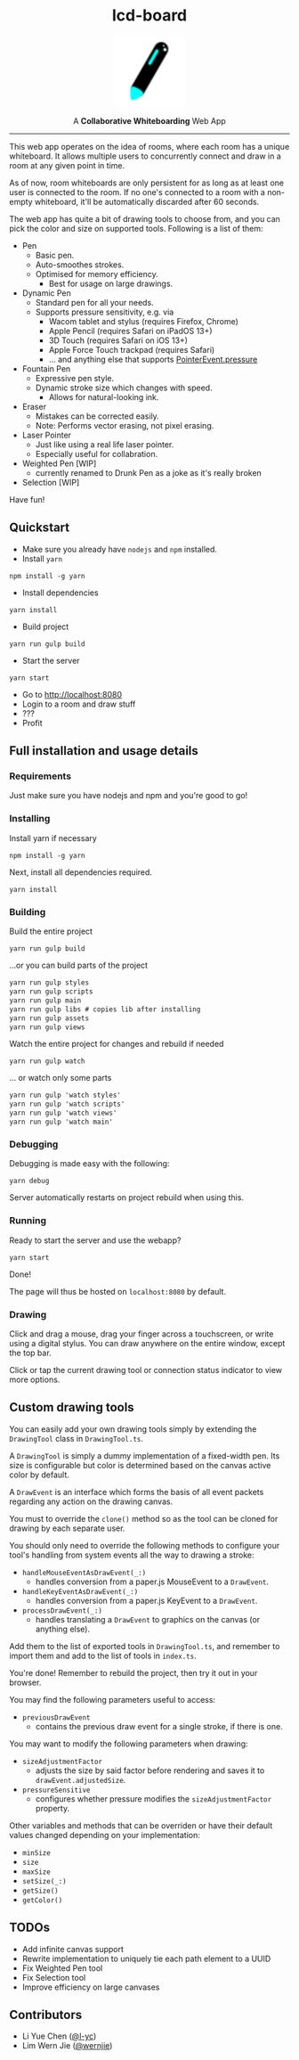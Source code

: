<div align="center">
  <h1>lcd-board</h1>
  <img src="logo.svg" alt="lcd-board logo" height="128">
  <p>
    A <strong>Collaborative Whiteboarding</strong> Web App
  </p>
</div>

<hr>

This web app operates on the idea of rooms, where each room has a unique whiteboard. It allows multiple users to concurrently connect and draw in a room at any given point in time.

As of now, room whiteboards are only persistent for as long as at least one user is connected to the room. If no one's connected to a room with a non-empty whiteboard, it'll be automatically discarded after 60 seconds.

The web app has quite a bit of drawing tools to choose from, and you can pick the color and size on supported tools. Following is a list of them:
- Pen
    - Basic pen.
    - Auto-smoothes strokes.
    - Optimised for memory efficiency.
        - Best for usage on large drawings.
- Dynamic Pen
    - Standard pen for all your needs.
    - Supports pressure sensitivity, e.g. via
        - Wacom tablet and stylus (requires Firefox, Chrome)
        - Apple Pencil (requires Safari on iPadOS 13+)
        - 3D Touch (requires Safari on iOS 13+)
        - Apple Force Touch trackpad (requires Safari)
        - ... and anything else that supports [PointerEvent.pressure](https://developer.mozilla.org/en-US/docs/Web/API/PointerEvent/pressure)
- Fountain Pen
    - Expressive pen style.
    - Dynamic stroke size which changes with speed.
        - Allows for natural-looking ink.
- Eraser
    - Mistakes can be corrected easily.
    - Note: Performs vector erasing, not pixel erasing.
- Laser Pointer
    - Just like using a real life laser pointer.
    - Especially useful for collabration.
- Weighted Pen [WIP]
    - currently renamed to Drunk Pen as a joke as it's really broken
- Selection [WIP]

Have fun!

## Quickstart

- Make sure you already have `nodejs` and `npm` installed.
- Install `yarn`
```
npm install -g yarn
```
- Install dependencies
```
yarn install
```
- Build project
```
yarn run gulp build
```
- Start the server
```
yarn start
```
- Go to [http://localhost:8080](http://localhost:8080)
- Login to a room and draw stuff
- ???
- Profit

## Full installation and usage details
### Requirements
Just make sure you have nodejs and npm and you're good to go!

### Installing
Install yarn if necessary
```
npm install -g yarn
```

Next, install all dependencies required.
```
yarn install
```

### Building
Build the entire project

```
yarn run gulp build
```

...or you can build parts of the project

```
yarn run gulp styles
yarn run gulp scripts
yarn run gulp main
yarn run gulp libs # copies lib after installing
yarn run gulp assets
yarn run gulp views
```

Watch the entire project for changes and rebuild if needed
```
yarn run gulp watch
```

... or watch only some parts
```
yarn run gulp 'watch styles'
yarn run gulp 'watch scripts'
yarn run gulp 'watch views'
yarn run gulp 'watch main'
```

### Debugging
Debugging is made easy with the following:
```
yarn debug
```
Server automatically restarts on project rebuild when using this.

### Running
Ready to start the server and use the webapp?
```
yarn start
```
Done!

The page will thus be hosted on `localhost:8080` by default.

### Drawing

Click and drag a mouse, drag your finger across a touchscreen, or write using a digital stylus. You can draw anywhere on the entire window, except the top bar.

Click or tap the current drawing tool or connection status indicator to view more options.

## Custom drawing tools

You can easily add your own drawing tools simply by extending the `DrawingTool` class in `DrawingTool.ts`.

A `DrawingTool` is simply a dummy implementation of a fixed-width pen. Its size is configurable but color is determined based on the canvas active color by default.

A `DrawEvent` is an interface which forms the basis of all event packets regarding any action on the drawing canvas.

You must to override the `clone()` method so as the tool can be cloned for drawing by each separate user.

You should only need to override the following methods to configure your tool's handling from system events all the way to drawing a stroke:

- `handleMouseEventAsDrawEvent(_:)`
    - handles conversion from a paper.js MouseEvent to a `DrawEvent`.
- `handleKeyEventAsDrawEvent(_:)`
    - handles conversion from a paper.js KeyEvent to a `DrawEvent`.
- `processDrawEvent(_:)`
    - handles translating a `DrawEvent` to graphics on the canvas (or anything else).

Add them to the list of exported tools in `DrawingTool.ts`, and remember to import them and add to the list of tools in `index.ts`.

You're done! Remember to rebuild the project, then try it out in your browser.

You may find the following parameters useful to access:
- `previousDrawEvent`
    - contains the previous draw event for a single stroke, if there is one.

You may want to modify the following parameters when drawing:
- `sizeAdjustmentFactor`
    - adjusts the size by said factor before rendering and saves it to `drawEvent.adjustedSize`.
- `pressureSensitive`
    - configures whether pressure modifies the `sizeAdjustmentFactor` property.

Other variables and methods that can be overriden or have their default values changed depending on your implementation:
- `minSize`
- `size`
- `maxSize`
- `setSize(_:)`
- `getSize()`
- `getColor()`

## TODOs

- Add infinite canvas support
- Rewrite implementation to uniquely tie each path element to a UUID
- Fix Weighted Pen tool
- Fix Selection tool
- Improve efficiency on large canvases

## Contributors

- Li Yue Chen ([@l-yc](https://github.com/l-yc))
- Lim Wern Jie ([@wernjie](https://github.com/wernjie))






